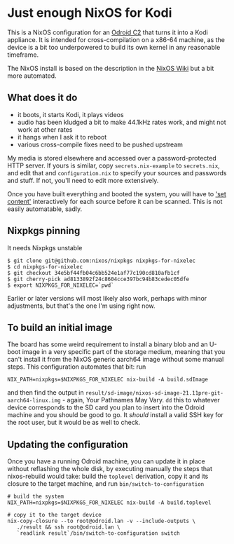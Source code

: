 # Just enough NixOS for Kodi

This is a NixOS configuration for an [Odroid
C2](https://wiki.odroid.com/odroid-c2/odroid-c2) that turns it into a
Kodi appliance. It is intended for cross-compilation on a x86-64
machine, as the device is a bit too underpowered to build its own
kernel in any reasonable timeframe.

The NixOS install is based on the description in the [NixOS
Wiki](https://nixos.wiki/wiki/NixOS_on_ARM/ODROID-C2) but a bit more
automated.

## What does it do

* it boots, it starts Kodi, it plays videos
* audio has been kludged a bit to make 44.1kHz rates work, and might not work at other rates
* it hangs when I ask it to reboot
* various cross-compile fixes need to be pushed upstream

My media is stored elsewhere and accessed over a password-protected
HTTP server. If yours is similar, copy `secrets.nix-example` to
`secrets.nix`, and edit that and `configuration.nix` to specify your
sources and passwords and stuff. If not, you'll need to edit more
extensively.

Once you have built everything and booted the system, you will have to
['set content'](https://kodi.wiki/view/Adding_video_sources#Set_Content)
interactively for each source before it can be scanned. This is not
easily automatable, sadly.

## Nixpkgs pinning

It needs Nixpkgs unstable

    $ git clone git@github.com:nixos/nixpkgs nixpkgs-for-nixelec
	$ cd nixpkgs-for-nixelec
	$ git checkout 34e5bf44fb04c6bb524e1af77c190cd810afb1cf
    $ git cherry-pick ad8133892f24c8604cce397bc94b83cedec05dfe
	$ export NIXPKGS_FOR_NIXELEC=`pwd`

Earlier or later versions will most likely also work, perhaps with
minor adjustments, but that's the one I'm using right now.


## To build an initial image

The board has some weird requirement to install a binary blob and an
U-boot image in a very specific part of the storage medium, meaning
that you can't install it from the NixOS generic aarch64 image without
some manual steps. This configuration automates that bit: run

```
NIX_PATH=nixpkgs=$NIXPKGS_FOR_NIXELEC nix-build -A build.sdImage
```

and then find the output in
`result/sd-image/nixos-sd-image-21.11pre-git-aarch64-linux.img` -
again, Your Pathnames May Vary. `dd` this to whatever device
corresponds to the SD card you plan to insert into the Odroid machine
and you should be good to go. It *should* install a valid SSH key for the
root user, but it would be as well to check.


## Updating the configuration

Once you have a running Odroid machine, you can update it in place
without reflashing the whole disk, by executing manually the steps
that nixos-rebuild would take: build the `toplevel` derivation, copy
it and its closure to the target machine, and run
`bin/switch-to-configuration`

```
# build the system
NIX_PATH=nixpkgs=$NIXPKGS_FOR_NIXELEC nix-build -A build.toplevel

# copy it to the target device
nix-copy-closure --to root@odroid.lan -v --include-outputs \
   ./result && ssh root@odroid.lan \
   `readlink result`/bin/switch-to-configuration switch
```
